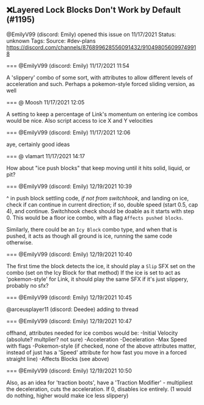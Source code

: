 ## ❌Layered Lock Blocks Don't Work by Default (#1195)
@EmilyV99 (discord: Emily) opened this issue on 11/17/2021
Status: unknown
Tags: 
Source: #dev-plans https://discord.com/channels/876899628556091432/910498056099749918


=== @EmilyV99 (discord: Emily) 11/17/2021 11:54

A 'slippery' combo of some sort, with attributes to allow different levels of acceleration and such.
Perhaps a pokemon-style forced sliding version, as well

=== @ Moosh 11/17/2021 12:05

A setting to keep a percentage of Link's momentum on entering ice combos would be nice. Also script access to ice X and Y velocities

=== @EmilyV99 (discord: Emily) 11/17/2021 12:06

aye, certainly good ideas

=== @ vlamart 11/17/2021 14:17

How about "ice push blocks" that keep moving until it hits solid, liquid, or pit?

=== @EmilyV99 (discord: Emily) 12/19/2021 10:39

^ in push block settling code, *if not from switchhook*, and landing on ice, check if can continue in current direction; if so, double speed (start 0.5, cap 4), and continue.
Switchhook check should be doable as it starts with step 0.
This would be a floor ice combo, with a flag `Affects pushed blocks`.

Similarly, there could be an `Icy Block` combo type, and when that is pushed, it acts as though all ground is ice, running the same code otherwise.

=== @EmilyV99 (discord: Emily) 12/19/2021 10:40

The first time the block detects the ice, it should play a `Slip` SFX set on the combo (set on the Icy Block for that method)
If the ice is set to act as 'pokemon-style' for Link, it should play the same SFX
if it's just slippery, probably no sfx?

=== @EmilyV99 (discord: Emily) 12/19/2021 10:45

@arceusplayer11 (discord: Deedee) adding to thread

=== @EmilyV99 (discord: Emily) 12/19/2021 10:47

offhand, attributes needed for ice combos would be:
-Initial Velocity (absolute? multplier? not sure)
-Acceleration
-Deceleration
-Max Speed
with flags
-Pokemon-style (if checked, none of the above attributes matter, instead of just has a 'Speed' attribute for how fast you move in a forced straight line)
-Affects Blocks (see above)

=== @EmilyV99 (discord: Emily) 12/19/2021 10:50

Also, as an idea for 'traction boots', have a 'Traction Modifier' - multipliest the deceleration, cuts the acceleration. If 0, disables ice entirely. (1 would do nothing, higher would make ice less slippery)

